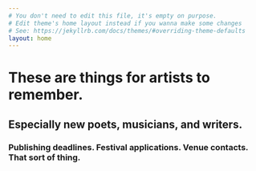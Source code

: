 ```yaml
---
# You don't need to edit this file, it's empty on purpose.
# Edit theme's home layout instead if you wanna make some changes
# See: https://jekyllrb.com/docs/themes/#overriding-theme-defaults
layout: home
---
```


# These are things for artists to remember.

## Especially new poets, musicians, and writers.

### Publishing deadlines. Festival applications. Venue contacts. That sort of thing.

